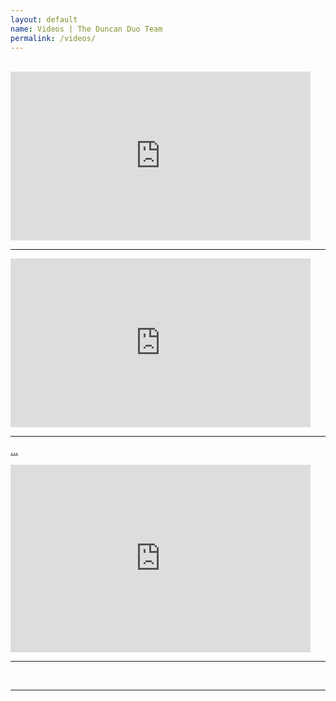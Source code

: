 ```yaml
---
layout: default
name: Videos | The Duncan Duo Team
permalink: /videos/
---
```


<div class="whitespace">&nbsp;</div>

<iframe width="480" height="270" src="https://www.youtube.com/embed/u7NIsm3ZqYM" frameborder="0" allow="autoplay; encrypted-media" allowfullscreen=""></iframe>

---

<iframe width="480" height="270" src="https://www.youtube.com/embed/zJ02GN6e-58" frameborder="0" allow="autoplay; encrypted-media" allowfullscreen=""></iframe>

---

[...](https://youtu.be/EZDALEyAhIk)

<iframe src="http://files.tubesnack.com/iframe/embed.html?hash=th3wkwyl&amp;wmode=window&amp;bgcolor=FFFFFF&amp;t=1428213713" width="480" height="300" seamless="seamless" scrolling="no" frameborder="0" allowtransparency="true"></iframe>

---

&nbsp;

---

&nbsp;
